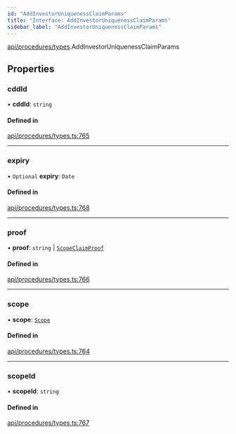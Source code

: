 ```yaml
---
id: "AddInvestorUniquenessClaimParams"
title: "Interface: AddInvestorUniquenessClaimParams"
sidebar_label: "AddInvestorUniquenessClaimParams"
---
```


[api/procedures/types](../../../../../modules/API/Procedures/Types/Types.md).AddInvestorUniquenessClaimParams

## Properties

### cddId

• **cddId**: `string`

#### Defined in

[api/procedures/types.ts:765](https://github.com/PolymeshAssociation/polymesh-sdk/blob/654b99c8d/src/api/procedures/types.ts#L765)

___

### expiry

• `Optional` **expiry**: `Date`

#### Defined in

[api/procedures/types.ts:768](https://github.com/PolymeshAssociation/polymesh-sdk/blob/654b99c8d/src/api/procedures/types.ts#L768)

___

### proof

• **proof**: `string` \| [`ScopeClaimProof`](../ScopeClaimProof/ScopeClaimProof.md)

#### Defined in

[api/procedures/types.ts:766](https://github.com/PolymeshAssociation/polymesh-sdk/blob/654b99c8d/src/api/procedures/types.ts#L766)

___

### scope

• **scope**: [`Scope`](../../../Entities/Types/Scope/Scope.md)

#### Defined in

[api/procedures/types.ts:764](https://github.com/PolymeshAssociation/polymesh-sdk/blob/654b99c8d/src/api/procedures/types.ts#L764)

___

### scopeId

• **scopeId**: `string`

#### Defined in

[api/procedures/types.ts:767](https://github.com/PolymeshAssociation/polymesh-sdk/blob/654b99c8d/src/api/procedures/types.ts#L767)
